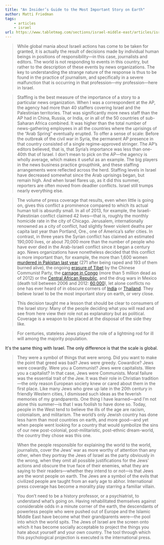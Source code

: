```yaml
---
title: "An Insider’s Guide to the Most Important Story on Earth"
author: Matti Friedman
tags: 
    - articles  
    - israel
url: https://www.tabletmag.com/sections/israel-middle-east/articles/israel-insider-guide
---
```


> While global mania about Israeli actions has come to be taken for granted, it is actually the result of decisions made by individual human beings in positions of responsibility—in this case, journalists and editors. The world is not responding to events in this country, but rather to the description of these events by news organizations. The key to understanding the strange nature of the response is thus to be found in the practice of journalism, and specifically in a severe malfunction that is occurring in that profession—my profession—here in Israel.


> Staffing is the best measure of the importance of a story to a particular news organization. When I was a correspondent at the AP, the agency had more than 40 staffers covering Israel and the Palestinian territories. That was significantly more news staff than the AP had in China, Russia, or India, or in all of the 50 countries of sub-Saharan Africa combined. It was higher than the total number of news-gathering employees in all the countries where the uprisings of the “Arab Spring” eventually erupted.
>  To offer a sense of scale: Before the outbreak of the civil war in Syria, the permanent AP presence in that country consisted of a single regime-approved stringer. The AP’s editors believed, that is, that Syria’s importance was less than one-40th that of Israel. I don’t mean to pick on the AP—the agency is wholly average, which makes it useful as an example. The big players in the news business practice groupthink, and these staffing arrangements were reflected across the herd. Staffing levels in Israel have decreased somewhat since the Arab uprisings began, but remain high. And when Israel flares up, as it did this summer, reporters are often moved from deadlier conflicts. Israel still trumps nearly everything else.


> The volume of press coverage that results, even when little is going on, gives this conflict a prominence compared to which its actual human toll is absurdly small. In all of 2013, for example, the Israeli-Palestinian conflict claimed 42 lives—that is, roughly the monthly homicide rate in the city of Chicago. Jerusalem, internationally renowned as a city of conflict, had slightly fewer violent deaths per capita last year than Portland, Ore., one of America’s safer cities. In contrast, in three years the Syrian conflict has claimed an estimated 190,000 lives, or about 70,000 more than the number of people who have ever died in the Arab-Israeli conflict since it began a century ago.
>  News organizations have nonetheless decided that this conflict is more important than, for example, the more than 1,600 women [murdered in Pakistan last year](http://www.nation.com.pk/national/07-Mar-2014/1600-pakistani-women-murdered-370-raped-in-2013) (271 after being raped and 193 of them burned alive), the ongoing [erasure of Tibet](http://www.washingtonpost.com/world/asia_pacific/china-promotes-mixed-marriages-in-tibet-as-way-to-achieve-unity/2014/08/16/94409ca6-238e-11e4-86ca-6f03cbd15c1a_story.html) by the Chinese Communist Party, the [carnage in Congo](http://www.theguardian.com/commentisfree/2014/aug/17/congo-reporting-media-war-anjan-sundaram) (more than 5 million dead as of 2012) or the [Central African Republic](http://www.newrepublic.com/article/117519/central-african-republic-conflict-africas-bloodiest-fight), and the drug wars in Mexico (death toll between 2006 and 2012: [60,000](http://edition.cnn.com/2013/09/02/world/americas/mexico-drug-war-fast-facts/)), let alone conflicts no one has ever heard of in obscure corners of [India](http://www.geneva-academy.ch/RULAC/current_conflict.php?id_state=107) or [Thailand](http://www.geneva-academy.ch/RULAC/current_conflict.php?id_state=218). They believe Israel to be the most important story on earth, or very close.


> This decision taught me a lesson that should be clear to consumers of the Israel story: Many of the people deciding what you will read and see from here view their role not as explanatory but as political. Coverage is a weapon to be placed at the disposal of the side they like.


> For centuries, stateless Jews played the role of a lightning rod for ill will among the majority population.

It's the same thing with Israel. The only difference is that the scale is global.


> They were a symbol of things that were wrong. Did you want to make the point that greed was bad? Jews were greedy. Cowardice? Jews were cowardly. Were you a Communist? Jews were capitalists. Were you a capitalist? In that case, Jews were Communists. Moral failure was the essential trait of the Jew. It was their role in Christian tradition—the only reason European society knew or cared about them in the first place.
>  Like many Jews who grew up late in the 20th century in friendly Western cities, I dismissed such ideas as the feverish memories of my grandparents. One thing I have learned—and I’m not alone this summer—is that I was foolish to have done so. Today, people in the West tend to believe the ills of the age are racism, colonialism, and militarism. The world’s only Jewish country has done less harm than most countries on earth, and more good—and yet when people went looking for a country that would symbolize the sins of our new post-colonial, post-militaristic, post-ethnic dream-world, the country they chose was this one.


> When the people responsible for explaining the world to the world, journalists, cover the Jews’ war as more worthy of attention than any other, when they portray the Jews of Israel as the party obviously in the wrong, when they omit all possible justifications for the Jews’ actions and obscure the true face of their enemies, what they are saying to their readers—whether they intend to or not—is that Jews are the worst people on earth. The Jews are a symbol of the evils that civilized people are taught from an early age to abhor. International press coverage has become a morality play starring a familiar villain.


> You don’t need to be a history professor, or a psychiatrist, to understand what’s going on. Having rehabilitated themselves against considerable odds in a minute corner of the earth, the descendants of powerless people who were pushed out of Europe and the Islamic Middle East have become what their grandparents were—the pool into which the world spits. The Jews of Israel are the screen onto which it has become socially acceptable to project the things you hate about yourself and your own country. The tool through which this psychological projection is executed is the international press.



